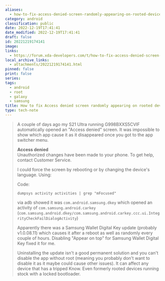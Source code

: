 ```yaml
---
aliases:
  - how-to-fix-access-denied-screen-randomly-appearing-on-rooted-devices
category: android
classification: public
date: 2022-12-19T17:41:41
date_modified: 2022-12-19T17:41:41
draft: false
id: 20221219174141
image: 
links:
  - https://forum.xda-developers.com/t/how-to-fix-access-denied-screen-randomly-appearing-on-rooted-devices.4503767/
local_archive_links:
  - attachments/20221219174141.html
pinned: false
print: false
series: 
tags:
  - android
  - root
  - galaxy
  - samsung
title: How to fix Access denied screen randomly appearing on rooted devices
type: tech-note
---
```


> A couple of days ago my S21 Ultra running G998BXXS5CVIF automatically opened an "Access denied" screen. It was impossible to show which app cause it as it disappeared once you got to the app switcher menu.  
>   
> 
> **Access denied**  
> Unauthorized changes have been made to your phone. To get help, contact Customer Service.
>   
> I could force the screen by rebooting or by changing the device's language. Using:  
> 
> Code:
> 
> ```
> dumpsys activity activities | grep "mFocused"
> ```
> 
> via adb showed it was `com.android.samsung.dkey` which opened an activity of `com.samsung.android.carkey` (`com.samsung.android.dkey/com.samsung.android.carkey.ccc.ui.IntegrityCheckFailDialogActivity`)  
>   
> Apparently there was a Samsung Wallet Digital Key update (probably v1.0.08.11) which causes it after a reboot as well as randomly every couple of hours. Disabling "Appear on top" for Samsung Wallet Digital Key fixed it for me.  
>   
> Uninstalling the update isn't a good permanent solution and you can't disable the app without root (meaning you probably don't want to disable it as it maybe could cause other issues). It can affect any device that has a tripped Know. Even formerly rooted devices running stock with a locked bootloader.

